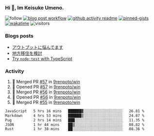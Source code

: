 ### Hi 👋, Im Keisuke Umeno.

<!--
**9renpoto/9renpoto** is a ✨ _special_ ✨ repository because its `README.md` (this file) appears on your GitHub profile.

Here are some ideas to get you started:

- 🔭 I’m currently working on ...
- 🌱 I’m currently learning ...
- 👯 I’m looking to collaborate on ...
- 🤔 I’m looking for help with ...
- 💬 Ask me about ...
- 📫 How to reach me: ...
- 😄 Pronouns: ...
- ⚡ Fun fact: ...
-->

![follow](https://img.shields.io/github/followers/9renpoto?label=Follow&style=social)
[![blog post workflow](https://github.com/9renpoto/9renpoto/actions/workflows/blog.yml/badge.svg)](https://github.com/9renpoto/9renpoto/actions/workflows/blog.yml)
[![github activity readme](https://github.com/9renpoto/9renpoto/actions/workflows/activity.yml/badge.svg)](https://github.com/9renpoto/9renpoto/actions/workflows/activity.yml)
[![pinned-gists](https://github.com/9renpoto/9renpoto/actions/workflows/pin-gist.yml/badge.svg)](https://github.com/9renpoto/9renpoto/actions/workflows/pin-gist.yml)
[![wakatime](https://github.com/9renpoto/9renpoto/actions/workflows/waka-readme-status.yml/badge.svg)](https://github.com/9renpoto/9renpoto/actions/workflows/waka-readme-status.yml)
![visitors](https://komarev.com/ghpvc/?username=9renpoto&label=Profile%20views&color=0e75b6&style=flat)

### Blogs posts

<!-- BLOG-POST-LIST:START -->
- [アウトプットに悩んでます](https://9renpoto.win/entry/2023/11/11/technology-to-limit-input)
- [地方移住を検討](https://9renpoto.win/entry/2023/09/09/migration-plan)
- [Try `node:test` with TypeScript](https://9renpoto.win/entry/2023/07/23/node-test-runner)
<!-- BLOG-POST-LIST:END -->

### Activity

<!--START_SECTION:activity-->
1. 🎉 Merged PR [#57](https://github.com/9renpoto/win/pull/57) in [9renpoto/win](https://github.com/9renpoto/win)
2. 💪 Opened PR [#57](https://github.com/9renpoto/win/pull/57) in [9renpoto/win](https://github.com/9renpoto/win)
3. 🎉 Merged PR [#56](https://github.com/9renpoto/win/pull/56) in [9renpoto/win](https://github.com/9renpoto/win)
4. 💪 Opened PR [#56](https://github.com/9renpoto/win/pull/56) in [9renpoto/win](https://github.com/9renpoto/win)
5. 🎉 Merged PR [#55](https://github.com/9renpoto/win/pull/55) in [9renpoto/win](https://github.com/9renpoto/win)
<!--END_SECTION:activity-->

<!--START_SECTION:waka-->

```txt
JavaScript   5 hrs 16 mins   ██████▓░░░░░░░░░░░░░░░░░░   26.81 %
Markdown     4 hrs 53 mins   ██████▒░░░░░░░░░░░░░░░░░░   24.87 %
Pug          2 hrs 14 mins   ███░░░░░░░░░░░░░░░░░░░░░░   11.35 %
JSON         1 hr 44 mins    ██▒░░░░░░░░░░░░░░░░░░░░░░   08.82 %
Rust         1 hr 38 mins    ██░░░░░░░░░░░░░░░░░░░░░░░   08.36 %
```

<!--END_SECTION:waka-->
